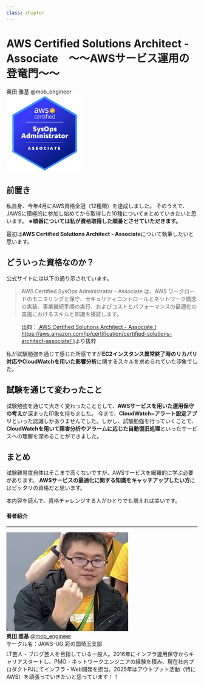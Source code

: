 ```yaml
---
class: chapter
---
```


# AWS Certified Solutions Architect - Associate　～～AWSサービス運用の登竜門～～

<div class="flush-right">
奥田 雅基 @mob_engineer
</div>

<img src="images/chap-mob_engineer-certificates/aws-certified-sysops-administrator-associate.png" width="40%">

## 前置き

私自身、今年4月にAWS資格全冠（12種類）を達成しました。
そのうえで、JAWSに積極的に参加し始めてから取得した10種についてまとめていきたいと思います。
**※順番については私が資格取得した順番とさせていただきます。**

最初は**AWS Certified Solutions Architect - Associate**について執筆したいと思います。

## どういった資格なのか？

公式サイトには以下の通り示されています。

>AWS Certified SysOps Administrator - Associate は、AWS ワークロードのモニタリングと保守、セキュリティコントロールとネットワーク概念の実装、事業継続手順の実行、およびコストとパフォーマンスの最適化の実施におけるスキルと知識を検証します。

<figure><figcaption>出典：<a href="https://aws.amazon.com/jp/certification/certified-solutions-architect-associate/"> AWS Certified Solutions Architect - Associate ( https://aws.amazon.com/jp/certification/certified-solutions-architect-associate/ )</a>より抜粋</figcaption></figure>

私が試験勉強を通じて感じた所感ですが**EC2インスタンス異常終了時のリカバリ対応やCloudWatchを用いた影響分析**に関するスキルを求められていた印象でした。

## 試験を通じて変わったこと

試験勉強を通じて大きく変わったこととして、**AWSサービスを用いた運用保守の考え**が深まった印象を持ちました。
今まで、**CloudWatch=アラート設定アプリ**といった認識しかありませんでした。しかし、試験勉強を行っていくことで、**CloudWatchを用いて障害分析やアラームに応じた自動復旧処理**といったサービスへの理解を深めることができました。

## まとめ

試験難易度自体はそこまで高くないですが、AWSサービスを網羅的に学ぶ必要があります。
**AWSサービスの最適化に関する知識をキャッチアップしたい方**にはピッタリの資格だと思います。

本内容を読んで、資格チャレンジする人がひとりでも増えれば幸いです。

#### 著者紹介

---

<div class="author-profile">
    <img src="images/mobengineer.png">
    <div>
        <div>
            <b>奥田 雅基</b>
            <a href="https://x.com/mob_engineer">@mob_engineer</a>
        </div>
        <div>
            サークル名：JAWS-UG 彩の国埼玉支部
        </div>
    </div>
</div>
<p style="margin-top: 0.5em; margin-bottom: 2em;">
LT芸人・ブログ芸人を目指している一般人。2016年にインフラ運用保守からキャリアスタートし、PMO・ネットワークエンジニアの経験を積み、現在社内プロダクトPJにてインフラ・Web開発を担当。2025年はアウトプット活動（特にAWS）を頑張っていきたいと思っています！！
</p>